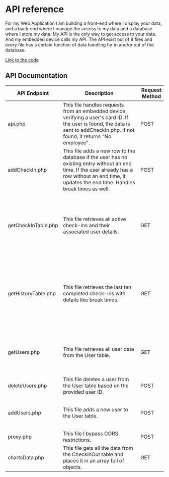 # API reference

<!-- Your API Reference should contain information about the endpoints of your API, and how to use them. It should also contain information about the data that is returned by your API. -->

For my Web Application I am building a front-end where I display your data, and a back-end where I manage the access to my data and a database where I store my data. My API is the only way to get access to your data. And my embedded device calls my API.
The API exist out of 8 files and every file has a certain function of data handling for in and/or out of the database.

<a href="https://gitlab.fdmci.hva.nl/IoT/2023-2024-semester-1/individual-project/iot-molenaj20/-/tree/main/web">Link to the code</a>

## API Documentation

| API Endpoint        | <div style="width:230px">Description</div>                                                                                                                                                               | <div style="width:70px">Request Method</div> | <div style="width:180px">Parameters</div>                                                       | <div style="width:200px">Success</div>                                                                                                                                                                                                       |
| ------------------- | -------------------------------------------------------------------------------------------------------------------------------------------------------------------------------------------------------- | -------------------------------------------- | ----------------------------------------------------------------------------------------------- | -------------------------------------------------------------------------------------------------------------------------------------------------------------------------------------------------------------------------------------------- |
| api.php             | This file handles requests from an embedded device, verifying a user's card ID. If the user is found, the data is sent to addCheckIn.php. If not found, it returns "No employee".                        | POST                                         | CardId (string, required) - "User's card ID".                                                   | **success** (boolean) - true if user is found, false otherwise. <br>**message** (string) - "No employee" if user not found.                                                                                                                  |
| addCheckIn.php      | This file adds a new row to the database if the user has no existing entry without an end time. If the user already has a row without an end time, it updates the end time. Handles break times as well. | POST                                         | Break (boolean, required) - true if the user is starting or ending a break, false otherwise.    | **success** (boolean) - true if the operation was successful, false otherwise. <br>**message** (string) - Description of the operation.                                                                                                      |
| getCheckInTable.php | This file retrieves all active check-ins and their associated user details.                                                                                                                              | GET                                          | -                                                                                               | -><u>Array of check-in objects:</u><br> **name** (string) - User's name. <br>**startTime** (string) - Check-in start time. <br>**curDate** (string) - Current date. <br>**curTime** (string) - Current time.                                 |
| getHistoryTable.php | This file retrieves the last ten completed check-ins with details like break times.                                                                                                                      | GET                                          | -                                                                                               | -> <u>Array of check-in objects:</u> <br>**name** (string) - User's name. <br>**startTime** (string) - Check-in start time. <br>**endTime** (string) - Check-in end time. <br>**break** (string) - Break duration if applicable, else "---". |
| getUsers.php        | This file retrieves all user data from the User table.                                                                                                                                                   | GET                                          | -                                                                                               | -><u>Array of user objects:</u><br> <br>**name** (string) - User's name. <br>**cardId** (string) - User's card ID. <br>**id** (integer) - User's ID.                                                                                         |
| deleteUsers.php     | This file deletes a user from the User table based on the provided user ID.                                                                                                                              | POST                                         | -                                                                                               | If the user is successfully deleted.                                                                                                                                                                                                         |
| addUsers.php        | This file adds a new user to the User table.                                                                                                                                                             | POST                                         | **name** (string, required) - User's name. <br>**card_id** (string, required) - User's card ID. | If the user is successfully added.                                                                                                                                                                                                           |
| proxy.php           | This file I bypass CORS restrictions.                                                                                                                                                                    | POST                                         | -                                                                                               | -                                                                                                                                                                                                                                            |
| chartsData.php      | This file gets all the data from the CheckInOut table and places it in an array full of objects.                                                                                                         | GET                                          | -                                                                                               | If the data is found.                                                                                                                                                                                                                        |
